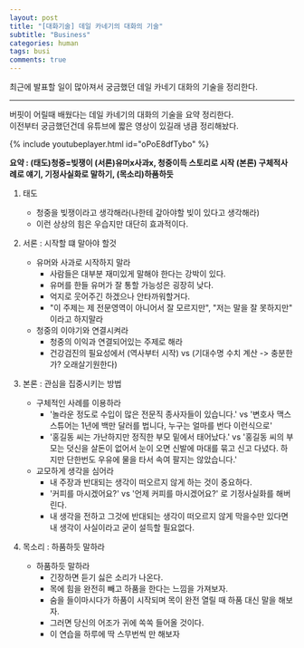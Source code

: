 ```yaml
---
layout: post
title: "[대화기술] 데일 카네기의 대화의 기술"
subtitle: "Business"
categories: human
tags: busi
comments: true
---
```


최근에 발표할 일이 많아져서 궁금했던 데일 카네기 대화의 기술을 정리한다.

---

버핏이 어릴때 배웠다는 데일 카네기의 대화의 기술을 요약 정리한다.  
이전부터 궁금했던건데 유튜브에 짧은 영상이 있길래 냉큼 정리해놨다.

{% include youtubeplayer.html id="oPoE8dfTybo" %}

**요약 : (태도)청중=빚쟁이  (서론)유머x사과x, 청중이득 스토리로 시작 (본론) 구체적사례로 얘기, 기정사실화로 말하기, (목소리)하품하듯**
  
1. 태도
    - 청중을 빚쟁이라고 생각해라(나한테 갚아야할 빚이 있다고 생각해라)
    - 이런 상상의 힘은 우습지만 대단히 효과적이다.

2. 서론 : 시작할 떄 말아야 할것
    - 유머와 사과로 시작하지 말라
        - 사람들은 대부분 재미있게 말해야 한다는 강박이 있다.
        - 유머를 한들 유머가 잘 통할 가능성은 굉장히 낮다.
        - 억지로 웃어주긴 하겠으나 안타까워할거다.
        - "이 주제는 제 전문영역이 아니어서 잘 모르지만", "저는 말을 잘 못하지만" 이라고 하지말라
    - 청중의 이야기와 연결시켜라
        - 청중의 이익과 연결되어있는 주제로 해라
        - 건강검진의 필요성에서 (역사부터 시작) vs (기대수명 수치 계산 -> 충분한가? 오래살기원한다)
3. 본론 : 관심을 집중시키는 방법
    - 구체적인 사례를 이용하라
        - '놀라운 정도로 수입이 많은 전문직 종사자들이 있습니다.' vs '변호사 맥스 스튜어는 1년에 백만 달러를 법니다, 누구는 얼마를 번다 이런식으로'
        - '홍길동 씨는 가난하지만 정직한 부모 밑에서 태어났다.' vs '홍길동 씨의 부모는 덧신을 살돈이 없어서 눈이 오면 신발에 마대를 묶고 신고 다녔다. 하지만 단한번도 우유에 물을 타서 속여 팔지는 않았습니다.'
    - 교모하게 생각을 심어라
        - 내 주장과 반대되는 생각이 떠오르지 않게 하는 것이 중요하다.
        - '커피를 마시겠어요?' vs '언제 커피를 마시겠어요?' 로 기정사실화를 해버린다.
        - 내 생각을 전하고 그것에 반대되는 생각이 떠오르지 않게 막을수만 있다면 내 생각이 사실이라고 굳이 설득할 필요없다.
4. 목소리 : 하품하듯 말하라
    - 하품하듯 말하라
        - 긴장하면 듣기 싫은 소리가 나온다.
        - 목에 힘을 완전히 빼고 하품을 한다는 느낌을 가져보자.
        - 숨을 들이마시다가 하품이 시작되며 목이 완전 열릴 때 하품 대신 말을 해보자.
        - 그러면 당신의 어조가 귀에 쏙쏙 들어올 것이다.
        - 이 연습을 하루에 딱 스무번씩 만 해보자
